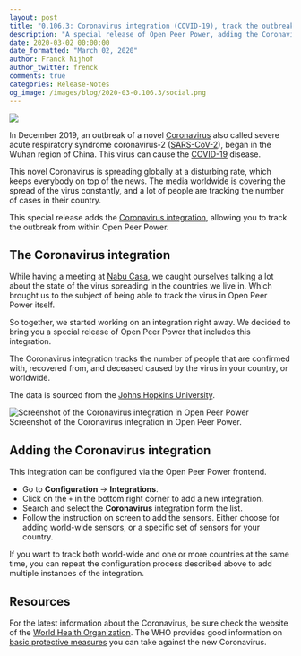 ```yaml
---
layout: post
title: "0.106.3: Coronavirus integration (COVID-19), track the outbreak"
description: "A special release of Open Peer Power, adding the Coronavirus integration (COVID-19)."
date: 2020-03-02 00:00:00
date_formatted: "March 02, 2020"
author: Franck Nijhof
author_twitter: frenck
comments: true
categories: Release-Notes
og_image: /images/blog/2020-03-0.106.3/social.png
---
```


<a href='/integrations/#version/0.106'><img src='/images/blog/2020-03-0.106.3/components.png' style='border: 0;box-shadow: none; display: block; margin-left: auto; margin-right: auto;'></a>

In December 2019, an outbreak of a novel [Coronavirus](https://en.wikipedia.org/wiki/Coronavirus)
also called severe acute respiratory syndrome coronavirus-2
([SARS-CoV-2](https://en.wikipedia.org/wiki/Severe_acute_respiratory_syndrome_coronavirus_2)),
began in the Wuhan region of China. This virus can cause the
[COVID-19](https://en.wikipedia.org/wiki/Coronavirus_disease_2019) disease.

This novel Coronavirus is spreading globally at a disturbing rate, which keeps
everybody on top of the news. The media worldwide is covering the spread of
the virus constantly, and a lot of people are tracking the number of cases
in their country.

This special release adds the [Coronavirus integration](/integrations/coronavirus),
allowing you to track the outbreak from within Open Peer Power.

## The Coronavirus integration

While having a meeting at [Nabu Casa](https://www.nabucasa.com/),
we caught ourselves talking a lot about the state of the virus spreading in
the countries we live in. Which brought us to the subject of being able to
track the virus in Open Peer Power itself.

So together, we started working on an integration right away. We decided to
bring you a special release of Open Peer Power that includes this integration.

The Coronavirus integration tracks the number of people that are confirmed with,
recovered from, and deceased caused by the virus in your country, or worldwide.

The data is sourced from the [Johns Hopkins University](https://www.arcgis.com/apps/opsdashboard/index.html#/bda7594740fd40299423467b48e9ecf6).

<p class='img'>
<img src='/images/blog/2020-03-0.106.3/screenshot.png' alt='Screenshot of the Coronavirus integration in Open Peer Power'></a>
Screenshot of the Coronavirus integration in Open Peer Power.
</p>

## Adding the Coronavirus integration

This integration can be configured via the Open Peer Power frontend.

- Go to **Configuration** -> **Integrations**.
- Click on the `+` in the bottom right corner to add a new integration.
- Search and select the **Coronavirus** integration form the list.
- Follow the instruction on screen to add the sensors. Either choose for adding
  world-wide sensors, or a specific set of sensors for your country.

If you want to track both world-wide and one or more countries at the same time,
you can repeat the configuration process described above to add multiple
instances of the integration.

## Resources

For the latest information about the Coronavirus, be sure check the website
of the [World Health Organization](https://www.who.int/). The WHO provides
good information on
[basic protective measures](https://www.who.int/emergencies/diseases/novel-coronavirus-2019/advice-for-public)
you can take against the new Coronavirus.
